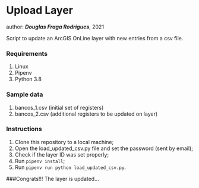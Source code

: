 # Upload Layer
author: ***Douglas Fraga Rodrigues***, 2021

Script to update an ArcGIS OnLine layer with new entries from a csv file.

### Requirements
1. Linux
1. Pipenv
1. Python 3.8

### Sample data
1. bancos_1.csv (initial set of registers)
1. bancos_2.csv (additional registers to be updated on layer)

### Instructions

1. Clone this repository to a local machine;
1. Open the load_updated_csv.py file and set the password (sent by email);
1. Check if the layer ID was set properly;
1. Run ```pipenv install```;
1. Run ```pipenv run python load_updated_csv.py```.

###Congrats!!! The layer is updated...
